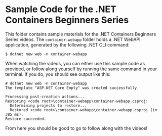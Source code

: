 # Sample Code for the .NET Containers Beginners Series

This folder contains sample materials for the .NET Containers Beginners Series videos.
The `container-webapp` folder holds a .NET WebAPI application, generated by the following .NET CLI command:

```console
$ dotnet new web -n container-webapp
```

When watching the videos, you can either use this sample code as provided, or follow along yourself by
running the same command in your terminal. If you do, you should see output like this:

```console
# dotnet new web -n container-webapp
The template "ASP.NET Core Empty" was created successfully.

Processing post-creation actions...
Restoring <code root>\container-webapp\container-webapp.csproj:
  Determining projects to restore...
  Restored <code root>\container-webapp\container-webapp.csproj (in 385 ms).
Restore succeeded.
```

From here you should be good to go to follow along with the videos!